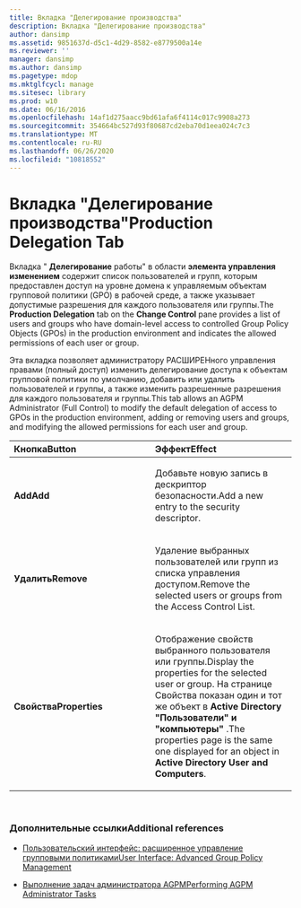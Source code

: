 ```yaml
---
title: Вкладка "Делегирование производства"
description: Вкладка "Делегирование производства"
author: dansimp
ms.assetid: 9851637d-d5c1-4d29-8582-e8779500a14e
ms.reviewer: ''
manager: dansimp
ms.author: dansimp
ms.pagetype: mdop
ms.mktglfcycl: manage
ms.sitesec: library
ms.prod: w10
ms.date: 06/16/2016
ms.openlocfilehash: 14af1d275aacc9bd61afa6f4114c017c9908a273
ms.sourcegitcommit: 354664bc527d93f80687cd2eba70d1eea024c7c3
ms.translationtype: MT
ms.contentlocale: ru-RU
ms.lasthandoff: 06/26/2020
ms.locfileid: "10818552"
---
```

# <span data-ttu-id="e38af-103">Вкладка "Делегирование производства"</span><span class="sxs-lookup"><span data-stu-id="e38af-103">Production Delegation Tab</span></span>


<span data-ttu-id="e38af-104">Вкладка " **Делегирование** работы" в области **элемента управления изменением** содержит список пользователей и групп, которым предоставлен доступ на уровне домена к управляемым объектам групповой политики (GPO) в рабочей среде, а также указывает допустимые разрешения для каждого пользователя или группы.</span><span class="sxs-lookup"><span data-stu-id="e38af-104">The **Production Delegation** tab on the **Change Control** pane provides a list of users and groups who have domain-level access to controlled Group Policy Objects (GPOs) in the production environment and indicates the allowed permissions of each user or group.</span></span>

<span data-ttu-id="e38af-105">Эта вкладка позволяет администратору РАСШИРЕНного управления правами (полный доступ) изменить делегирование доступа к объектам групповой политики по умолчанию, добавить или удалить пользователей и группы, а также изменить разрешенные разрешения для каждого пользователя и группы.</span><span class="sxs-lookup"><span data-stu-id="e38af-105">This tab allows an AGPM Administrator (Full Control) to modify the default delegation of access to GPOs in the production environment, adding or removing users and groups, and modifying the allowed permissions for each user and group.</span></span>

<table>
<colgroup>
<col width="50%" />
<col width="50%" />
</colgroup>
<thead>
<tr class="header">
<th align="left"><span data-ttu-id="e38af-106">Кнопка</span><span class="sxs-lookup"><span data-stu-id="e38af-106">Button</span></span></th>
<th align="left"><span data-ttu-id="e38af-107">Эффект</span><span class="sxs-lookup"><span data-stu-id="e38af-107">Effect</span></span></th>
</tr>
</thead>
<tbody>
<tr class="odd">
<td align="left"><p><strong><span data-ttu-id="e38af-108">Add</span><span class="sxs-lookup"><span data-stu-id="e38af-108">Add</span></span></strong></p></td>
<td align="left"><p><span data-ttu-id="e38af-109">Добавьте новую запись в дескриптор безопасности.</span><span class="sxs-lookup"><span data-stu-id="e38af-109">Add a new entry to the security descriptor.</span></span></p></td>
</tr>
<tr class="even">
<td align="left"><p><strong><span data-ttu-id="e38af-110">Удалить</span><span class="sxs-lookup"><span data-stu-id="e38af-110">Remove</span></span></strong></p></td>
<td align="left"><p><span data-ttu-id="e38af-111">Удаление выбранных пользователей или групп из списка управления доступом.</span><span class="sxs-lookup"><span data-stu-id="e38af-111">Remove the selected users or groups from the Access Control List.</span></span></p></td>
</tr>
<tr class="odd">
<td align="left"><p><strong><span data-ttu-id="e38af-112">Свойства</span><span class="sxs-lookup"><span data-stu-id="e38af-112">Properties</span></span></strong></p></td>
<td align="left"><p><span data-ttu-id="e38af-113">Отображение свойств выбранного пользователя или группы.</span><span class="sxs-lookup"><span data-stu-id="e38af-113">Display the properties for the selected user or group.</span></span> <span data-ttu-id="e38af-114">На странице Свойства показан один и тот же объект в <strong> Active Directory "Пользователи" и "компьютеры" </strong> .</span><span class="sxs-lookup"><span data-stu-id="e38af-114">The properties page is the same one displayed for an object in <strong>Active Directory User and Computers</strong>.</span></span></p></td>
</tr>
</tbody>
</table>

 

### <span data-ttu-id="e38af-115">Дополнительные ссылки</span><span class="sxs-lookup"><span data-stu-id="e38af-115">Additional references</span></span>

-   [<span data-ttu-id="e38af-116">Пользовательский интерфейс: расширенное управление групповыми политиками</span><span class="sxs-lookup"><span data-stu-id="e38af-116">User Interface: Advanced Group Policy Management</span></span>](user-interface-advanced-group-policy-management-agpm30ops.md)

-   [<span data-ttu-id="e38af-117">Выполнение задач администратора AGPM</span><span class="sxs-lookup"><span data-stu-id="e38af-117">Performing AGPM Administrator Tasks</span></span>](performing-agpm-administrator-tasks-agpm30ops.md)

 

 





